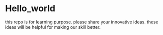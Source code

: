# Hello_world
this repo is for learning purpose. please share your innovative ideas.
these ideas will be helpful for making our skill better.
